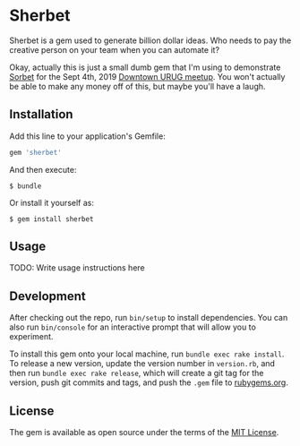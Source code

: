 # Sherbet

Sherbet is a gem used to generate billion dollar ideas. Who needs to pay the creative person on your team when you can automate it?

Okay, actually this is just a small dumb gem that I'm using to demonstrate [Sorbet](
https://sorbet.org) for the Sept 4th, 2019 [Downtown URUG meetup](https://www.meetup.com/Utah-Ruby-Users-Group/events/twjnhqyzmbgb/). You won't actually be able to make any money off of this, but maybe you'll have a laugh.

## Installation

Add this line to your application's Gemfile:

```ruby
gem 'sherbet'
```

And then execute:

    $ bundle

Or install it yourself as:

    $ gem install sherbet

## Usage

TODO: Write usage instructions here

## Development

After checking out the repo, run `bin/setup` to install dependencies. You can also run `bin/console` for an interactive prompt that will allow you to experiment.

To install this gem onto your local machine, run `bundle exec rake install`. To release a new version, update the version number in `version.rb`, and then run `bundle exec rake release`, which will create a git tag for the version, push git commits and tags, and push the `.gem` file to [rubygems.org](https://rubygems.org).

## License

The gem is available as open source under the terms of the [MIT License](https://opensource.org/licenses/MIT).

